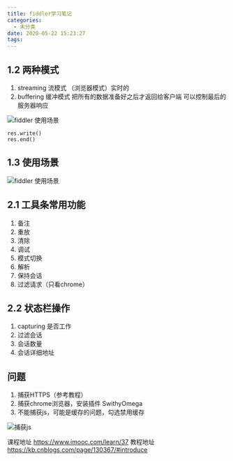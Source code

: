 ```yaml
---
title: fiddler学习笔记
categories:
  - 未分类
date: 2020-05-22 15:23:27
tags:
---
```

## 1.2 两种模式
1. streaming 流模式 （浏览器模式）实时的
2. buffering 缓冲模式 把所有的数据准备好之后才返回给客户端 可以控制最后的服务器响应


![fiddler 使用场景](https://img4.mukewang.com/5ec780180001c60b12800720.jpg)

```
res.write()
res.end()
```
## 1.3 使用场景
![fiddler 使用场景](https://img2.mukewang.com/5ec781f00001b90b12800720.jpg)

## 2.1 工具条常用功能
1. 备注
2. 重放
3. 清除
4. 调试
5. 模式切换
6. 解析
7. 保持会话
8. 过滤请求（只看chrome）

## 2.2 状态栏操作
1. capturing 是否工作
2. 过滤会话
3. 会话数量
4. 会话详细地址

## 问题
1. 捕获HTTPS（参考教程）
2. 捕获chrome浏览器，安装插件 SwithyOmega
3. 不能捕获js，可能是缓存的问题，勾选禁用缓存

![捕获js](https://img-blog.csdnimg.cn/20190627112123574.png?x-oss-process=image/watermark,type_ZmFuZ3poZW5naGVpdGk,shadow_10,text_aHR0cHM6Ly9ibG9nLmNzZG4ubmV0L3UwMTEwNjg3MDI=,size_16,color_FFFFFF,t_70)

课程地址
https://www.imooc.com/learn/37
教程地址
https://kb.cnblogs.com/page/130367/#introduce